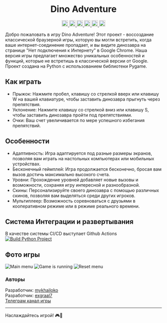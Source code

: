 <h1 align="center">
  Dino Adventure 
</h1>
<div align="center">
  <a href="https://www.gnu.org/licenses/gpl-3.0">
    <img src="https://img.shields.io/badge/License-GPL_3.0-blue.svg" height="20">
  </a>

   <a href="https://www.python.org/">
    <img src="https://img.shields.io/badge/Python-3776AB?style=for-the-badge&logo=python&logoColor=white" height="20">
  </a>

  <a href="https://github.com/mykhailoko/Dino-Adventure">
    <img src="https://img.shields.io/github/last-commit/mykhailoko/Dino-Adventure.svg" height="20">
  </a>

   <a href="https://github.com/mykhailoko/Dino-Adventure/stargazers">
    <img src="https://img.shields.io/github/stars/mykhailoko/Dino-Adventure.svg" height="20">
  </a>

  <a href="https://github.com/mykhailoko/Dino-Adventure/releases">
    <img src="https://img.shields.io/github/v/release/mykhailoko/Dino-Adventure.svg" height="20">
  </a>

  <a href="https://github.com/mykhailoko/Dino-Adventure/graphs/contributors">
    <img src="https://img.shields.io/github/contributors/mykhailoko/Dino-Adventure" height="20">
  </a>
</div>

Добро пожаловать в игру Dino Adventure! Этот проект - воссоздание классической браузерной игры, которую вы могли встретить, когда ваше интернет-соединение пропадает, и вы видите динозавра на странице "Нет подключения к Интернету" в Google Chrome. Наша версия игры предлагает множество уникальных особенностей и функций, которые не встретишь в классической версии от Google. Проект создана на Python с использованием библиотеки Pygame.

## Как играть
* Прыжок: Нажмите пробел, клавишу со стрелкой вверх или клавишу W на вашей клавиатуре, чтобы заставить динозавра прыгнуть через препятствия.  
* Уклонение: Нажмите клавишу со стрелкой вниз или клавишу S, чтобы заставить динозавра пройти под препятствиями.  
* Очки: Ваш счет увеличивается по мере успешного избегания препятствий.  

## Особенности
* Адаптивность: Игра адаптируется под разные размеры экранов, позволяя вам играть на настольных компьютерах или мобильных устройствах.  
* Бесконечный геймплей: Игра продолжается бесконечно, бросая вам вызов достичь максимально высокого счета.  
* Уровни: Прохождение уровней добавляет новые вызовы и возможности, сохраняя игру интересной и разнообразной.  
* Скины: Персонализируйте своего динозавра с помощью различных скинов, позволяя вам выделяться среди других игроков.  
* Мультиплеер: Возможность соревноваться с друзьями в кооперативном режиме или в режиме реального времени.

## Система Интеграции и развертывания 
В качестве системы CI/CD выступает Github Actions [![Build Python Project](https://github.com/mykhailoko/Dino-Adventure/actions/workflows/main.yml/badge.svg)](https://github.com/mykhailoko/Dino-Adventure/actions/workflows/main.yml)

## Фото игры
![Main menu](https://github.com/mykhailoko/Dino-Adventure/blob/main/Screenshots/Screenshot_1.png)
![Game is running](https://github.com/mykhailoko/Dino-Adventure/blob/main/Screenshots/Screenshot_2.png)
![Reset menu](https://github.com/mykhailoko/Dino-Adventure/blob/main/Screenshots/Screenshot_3.png)

### Авторы
Разработчик: [mykhailoko](https://github.com/mykhailoko)   
Разработчик: [exgraal7](https://github.com/exgraal7)  
[Телеграм канал игры](https://t.me/dinoadventure)

---
Наслаждайтесь игрой! 🎮🦕

